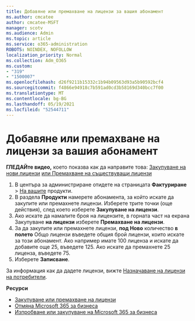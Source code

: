 ```yaml
---
title: Добавяне или премахване на лицензи за вашия абонамент
ms.author: cmcatee
author: cmcatee-MSFT
manager: scotv
ms.audience: Admin
ms.topic: article
ms.service: o365-administration
ROBOTS: NOINDEX, NOFOLLOW
localization_priority: Normal
ms.collection: Adm_O365
ms.custom:
- "319"
- "1500007"
ms.openlocfilehash: d26f9211b15332c1b94b09563d93a5b90592bcf4
ms.sourcegitcommit: f4866e94918c7b591ad0cd3b58169d340bcc7f00
ms.translationtype: MT
ms.contentlocale: bg-BG
ms.lasthandoff: 05/19/2021
ms.locfileid: "52544711"
---
```

# <a name="add-or-remove-licenses-for-your-subscription"></a>Добавяне или премахване на лицензи за вашия абонамент

**ГЛЕДАЙте видео,** което показва как да направите това: [Закупуване на нови лицензи](https://go.microsoft.com/fwlink/p/?linkid=2154857) [или Премахване на съществуващи лицензи](https://go.microsoft.com/fwlink/p/?linkid=2154938)

1. В центъра за администриране отидете на страницата **Фактуриране**  >  [На вашите](https://go.microsoft.com/fwlink/p/?linkid=842054) продукти.
2. В раздела **Продукти** намерете абонамента, за който искате да закупите или премахнете лицензи. Изберете трите точки (още действия), след което изберете **Закупуване на лицензи**.
3. Ако искате да намалите броя на лицензите, в горната част на екрана Закупуване **на лицензи** изберете **Премахване на лицензи**.
4. За да закупите или премахнете лицензи, **под Ново** количество **в полето** Общо лицензи въведете общия брой лицензи, които искате за този абонамент. Ако например имате 100 лиценза и искате да добавите още 25, въведете 125. Ако искате да премахнете 25 лиценза, въведете 75.
5. Изберете **Записване**.

За информация как да дадете лицензи, вижте [Назначаване на лицензи на потребители](/microsoft-365/admin/manage/assign-licenses-to-users).

**Ресурси**
  
- [Закупуване или премахване на лицензи](/microsoft-365/commerce/licenses/buy-licenses)
- [Отмяна Microsoft 365 за бизнеса](/microsoft-365/commerce/subscriptions/cancel-your-subscription)
- [Изпробване или закупуване на Microsoft 365 за бизнеса](/microsoft-365/commerce/try-or-buy-microsoft-365)